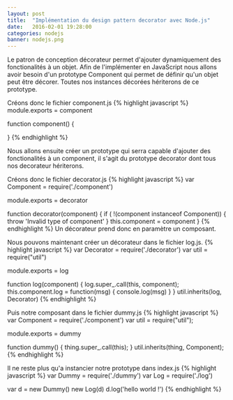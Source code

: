 ```yaml
---
layout: post
title:  "Implémentation du design pattern decorator avec Node.js"
date:   2016-02-01 19:28:00
categories: nodejs
banner: nodejs.png
---
```

Le patron de conception décorateur permet d'ajouter dynamiquement des fonctionalités à un objet. Afin de l'implémenter en JavaScript nous allons avoir besoin d'un prototype Component qui permet de définir qu'un objet peut être décorer. Toutes nos instances décorées hériterons de ce prototype.

Créons donc le fichier component.js
{% highlight javascript %}
module.exports = component

function component()
{

}
{% endhighlight %}

Nous allons ensuite créer un prototype qui serra capable d'ajouter des fonctionalités à un component, il s'agit du prototype decorator dont tous nos decorateur hériterons.

Créons donc le fichier decorator.js
{% highlight javascript %}
var Component = require('./component')

module.exports = decorator

function decorator(component)
{
    if ( !(component instanceof Component)) {
        throw 'Invalid type of component'
    }
    this.component = component
}
{% endhighlight %}
Un décorateur prend donc en paramètre un composant.

Nous pouvons maintenant créer un décorateur dans le fichier log.js.
{% highlight javascript %}
var Decorator = require('./decorator')
var util = require("util")

module.exports = log

function log(component) {
    log.super_.call(this, component);
    this.component.log = function(msg) {
        console.log(msg)
    }
}
util.inherits(log, Decorator)
{% endhighlight %}

Puis notre composant dans le fichier dummy.js
{% highlight javascript %}
var Component = require('./component')
var util = require("util");

module.exports = dummy

function dummy() {
    thing.super_.call(this);
}
util.inherits(thing, Component);
{% endhighlight %}

Il ne reste plus qu'a instancier notre prototype dans index.js
{% highlight javascript %}
var Dummy = require('./dummy')
var Log = require('./log')

var d = new Dummy()
new Log(d)
d.log('hello world !')
{% endhighlight %}
